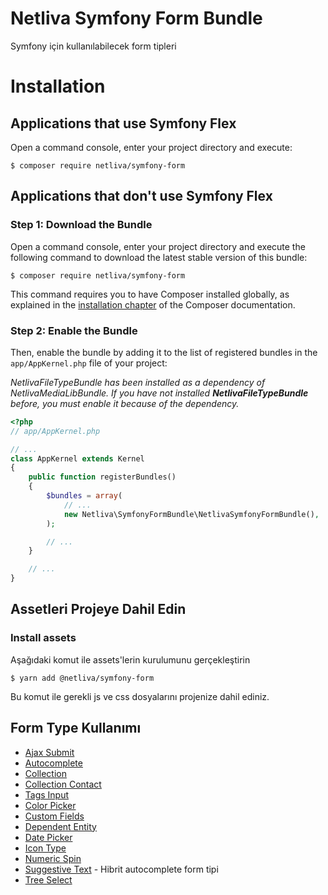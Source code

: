 # Netliva Symfony Form Bundle
Symfony için kullanılabilecek form tipleri


Installation
============

Applications that use Symfony Flex
----------------------------------

Open a command console, enter your project directory and execute:

```console
$ composer require netliva/symfony-form
```

Applications that don't use Symfony Flex
----------------------------------------

### Step 1: Download the Bundle

Open a command console, enter your project directory and execute the
following command to download the latest stable version of this bundle:

```console
$ composer require netliva/symfony-form
```

This command requires you to have Composer installed globally, as explained
in the [installation chapter](https://getcomposer.org/doc/00-intro.md)
of the Composer documentation.

### Step 2: Enable the Bundle

Then, enable the bundle by adding it to the list of registered bundles
in the `app/AppKernel.php` file of your project:

_NetlivaFileTypeBundle has been installed as a dependency of NetlivaMediaLibBundle.
 If you have not installed **NetlivaFileTypeBundle** before,
 you must enable it because of the dependency._


```php
<?php
// app/AppKernel.php

// ...
class AppKernel extends Kernel
{
    public function registerBundles()
    {
        $bundles = array(
            // ...
            new Netliva\SymfonyFormBundle\NetlivaSymfonyFormBundle(),
        );

        // ...
    }

    // ...
}
```


Assetleri Projeye Dahil Edin
----------------------------
### Install assets

Aşağıdaki komut ile assets'lerin kurulumunu gerçekleştirin

`$ yarn add @netliva/symfony-form` 

Bu komut ile gerekli js ve css dosyalarını projenize dahil ediniz.


Form Type Kullanımı
----------------------------

- [Ajax Submit](docs/ajax_submit.md)
- [Autocomplete](docs/autocomplete.md)
- [Collection](docs/collection.md) 
- [Collection Contact](docs/collection_contact.md)
- [Tags Input](docs/tags_input.md)
- [Color Picker](docs/color_picker.md)
- [Custom Fields](docs/custom_fields.md)
- [Dependent Entity](docs/dependent_entity.md)
- [Date Picker](docs/date_picker.md)
- [Icon Type](docs/icon_type.md)
- [Numeric Spin](docs/numeric_spin.md)
- [Suggestive Text](docs/suggestive_text.md) - Hibrit autocomplete form tipi
- [Tree Select](docs/tree_select.md)

